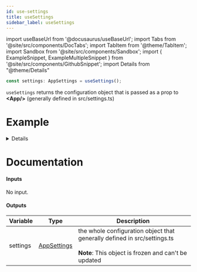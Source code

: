 ```yaml
---
id: use-settings
title: useSettings
sidebar_label: useSettings
---
```


import useBaseUrl from '@docusaurus/useBaseUrl';
import Tabs from '@site/src/components/DocTabs';
import TabItem from '@theme/TabItem';
import Sandbox from '@site/src/components/Sandbox';
import { ExampleSnippet, ExampleMultipleSnippet } from '@site/src/components/GithubSnippet';
import Details from "@theme/Details"

```javascript
const settings: AppSettings = useSettings();
```
<p/>

`useSettings` returns the configuration object that is passed as a prop to **<App/\>** (generally defined in src/settings.ts)


# Example

<Details summary={<summary>Get the content of settings.ts inside a page</summary>}>
  <ExampleMultipleSnippet 
    values={[
      { label: 'Use Settings', path: 'settings/UseSettingsPage.tsx' },
      { label: 'settings.ts', path: 'settings.ts' },
    ]}
    preview={{
      path: 'settings/use-settings'
    }}
  />
</Details>

# Documentation

#### Inputs

No input.

#### Outputs

| Variable | Type                                            | Description                                                                                                                            |
| -------- | ----------------------------------------------- | -------------------------------------------------------------------------------------------------------------------------------------- |
| settings | [AppSettings](../../api/interfaces/AppSettings) | the whole configuration object that generally defined in src/settings.ts<br/><br/>**Note**: This object is frozen and can't be updated |


